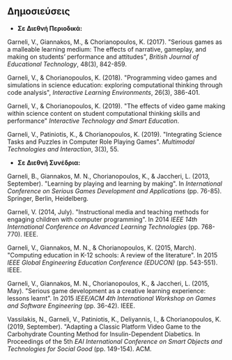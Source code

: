 ## Δημοσιεύσεις

* **Σε Διεθνή Περιοδικά:**

Garneli, V., Giannakos, M., & Chorianopoulos, K. (2017). "Serious games as a
malleable learning medium: The effects of narrative, gameplay, and making on
students’ performance and attitudes", _British Journal of Educational
Technology_, 48(3), 842-859.

Garneli, V., & Chorianopoulos, K. (2018). "Programming video games and
simulations in science education: exploring computational thinking through code
analysis",  _Interactive Learning Environments_, 26(3), 386-401.

Garneli, V., & Chorianopoulos, K. (2019). "The effects of video game making
within science content on student computational thinking skills and performance"
_Interactive Technology and Smart Education_.

Garneli, V., Patiniotis, K., & Chorianopoulos, K. (2019). "Integrating Science
Tasks and Puzzles in Computer Role Playing Games". _Multimodal Technologies and
Interaction_, 3(3), 55.

* **Σε Διεθνή Συνέδρια:**

Garneli, B., Giannakos, M. N., Chorianopoulos, K., & Jaccheri, L. (2013,
September). "Learning by playing and learning by making". In _International
Conference on Serious Games Development and Applications_ (pp. 76-85).
Springer, Berlin, Heidelberg.

Garneli, V. (2014, July). "Instructional media and teaching methods for engaging
 children with computer programming". In 2014 _IEEE 14th International
 Conference on Advanced Learning Technologies_ (pp. 768-770). IEEE.

Garneli, V., Giannakos, M. N., & Chorianopoulos, K. (2015, March). "Computing
education in K-12 schools: A review of the literature". In 2015 _IEEE Global
 Engineering Education Conference (EDUCON)_ (pp. 543-551). IEEE.  

Garneli, V., Giannakos, M. N., Chorianopoulos, K., & Jaccheri, L. (2015, May).
"Serious game development as a creative learning experience: lessons learnt".
In 2015 _IEEE/ACM 4th International Workshop on Games and Software Engineering_
(pp. 36-42). IEEE.

Vassilakis, N., Garneli, V., Patiniotis, K., Deliyannis, I., & Chorianopoulos,
K. (2019, September). "Adapting a Classic Platform Video Game to the
Carbohydrate Counting Method for Insulin-Dependent Diabetics. In Proceedings
of the 5th _EAI International Conference on Smart Objects and Technologies for
Social Good_ (pp. 149-154). ACM.
